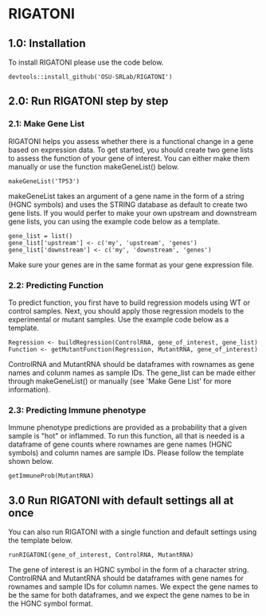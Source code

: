 # RIGATONI
## 1.0: Installation
To install RIGATONI please use the code below.
```{r}
devtools::install_github('OSU-SRLab/RIGATONI')
```
## 2.0: Run RIGATONI step by step
### 2.1: Make Gene List
RIGATONI helps you assess whether there is a functional change in a gene based on expression data. To get started, you should create two gene lists to assess the function of your gene of interest. You can either make them manually or use the function makeGeneList() below.
```{r}
makeGeneList('TP53')
```
makeGeneList takes an argument of a gene name in the form of a string (HGNC symbols) and uses the STRING database as default to create two gene lists.
If you would perfer to make your own upstream and downstream gene lists, you can using the example code below as a template.
```{r}
gene_list = list()
gene_list['upstream'] <- c('my', 'upstream', 'genes')
gene_list['downstream'] <- c('my', 'downstream', 'genes')
```
Make sure your genes are in the same format as your gene expression file.
### 2.2: Predicting Function
To predict function, you first have to build regression models using WT or control samples. Next, you should apply those regression models to the experimental or mutant samples. Use the example code below as a template.
```{r}
Regression <- buildRegression(ControlRNA, gene_of_interest, gene_list)
Function <- getMutantFunction(Regression, MutantRNA, gene_of_interest)
```
ControlRNA and MutantRNA should be dataframes with rownames as gene names and colunm names as sample IDs. The gene_list can be made either through makeGeneList() or manually (see 'Make Gene List' for more information).
### 2.3: Predicting Immune phenotype
Immune phenotype predictions are provided as a probability that a given sample is "hot" or inflammed. To run this function, all that is needed is a dataframe of gene counts where rownames are gene names (HGNC symbols) and column names are sample IDs. Please follow the template shown below.
```{r}
getImmuneProb(MutantRNA)
```
## 3.0 Run RIGATONI with default settings all at once
You can also run RIGATONI with a single function and default settings using the template below.
```{r}
runRIGATONI(gene_of_interest, ControlRNA, MutantRNA)
```
The gene of interest is an HGNC symbol in the form of a character string. ControlRNA and MutantRNA should be dataframes with gene names for rownames and sample IDs for column names. We expect the gene names to be the same for both dataframes, and we expect the gene names to be in the HGNC symbol format.
